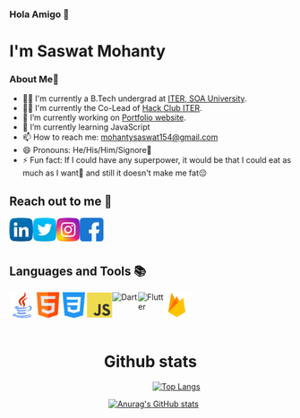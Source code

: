 ### Hola Amigo 👋

# I'm Saswat Mohanty

### About Me👀

- 👨‍🎓 I'm currently a B.Tech undergrad at [ITER, SOA University](https://www.soa.ac.in/iter).
- 👨‍⚖️ I'm currently the Co-Lead of [Hack Club ITER](https://www.instagram.com/hackclubiter/).
- 🔭 I’m currently working on [Portfolio website](https://saswat7101.github.io/Portfolio/).
- 🌱 I’m currently learning JavaScript
- 📫 How to reach me: mohantysaswat154@gmail.com
- 😄 Pronouns: He/His/Him/Signore🧑
- ⚡ Fun fact: If I could have any superpower, it would be that I could eat as much as I want🤤 and still it doesn't make me fat😔

## Reach out to me 🤝

<img align="left" alt="LinkedIn" width="42px" src="https://github.com/Saswat7101/Saswat7101/blob/main/linkedin.png" />
<img align="left" alt="Twitter" width="42px" src="https://github.com/Saswat7101/Saswat7101/blob/main/twitter.png" />
<img align="left" alt="Instagram" width="42px" src="https://github.com/Saswat7101/Saswat7101/blob/main/instagram.png" />
<img align="left" alt="Facebook" width="42px" src="https://github.com/Saswat7101/Saswat7101/blob/main/facebook.png" />
<br>
<br>
<br>

## Languages and Tools 📚

<img align="left" alt="Java" width="46px" src="https://github.com/Saswat7101/Saswat7101/blob/main/java.png" />
<img align="left" alt="HTML" width="46px" src="https://github.com/Saswat7101/Saswat7101/blob/main/html%20(1).png" />
<img align="left" alt="CSS" width="46px" src="https://github.com/Saswat7101/Saswat7101/blob/main/css-3.png" />
<img align="left" alt="JavaScript" width="46px" src="https://raw.githubusercontent.com/devicons/devicon/master/icons/javascript/javascript-original.svg" />
<img align="left" alt="Dart" width="46px" src="https://www.vectorlogo.zone/logos/dartlang/dartlang-icon.svg" />
<img align="left" alt="Flutter" width="46px" src="https://www.vectorlogo.zone/logos/flutterio/flutterio-icon.svg" />
<img align="left" alt="Firebase" width="46px" src="https://github.com/Saswat7101/Saswat7101/blob/main/firebase.png" />
<br>
<br>
<br>
<br>

<h1 align="center">Github stats</h1>

&nbsp;&nbsp;&nbsp;&nbsp;&nbsp;&nbsp;&nbsp;&nbsp;&nbsp;&nbsp;&nbsp;&nbsp;&nbsp;&nbsp;&nbsp;&nbsp;&nbsp;&nbsp;&nbsp;&nbsp;&nbsp;&nbsp;&nbsp;&nbsp;&nbsp;&nbsp;&nbsp;&nbsp;&nbsp;&nbsp;&nbsp;&nbsp;&nbsp;&nbsp;&nbsp;&nbsp;&nbsp;&nbsp;&nbsp;&nbsp;&nbsp;&nbsp;&nbsp;&nbsp;&nbsp;&nbsp;&nbsp;&nbsp;&nbsp;&nbsp;&nbsp;&nbsp;&nbsp;&nbsp;&nbsp;&nbsp;&nbsp;&nbsp;&nbsp;&nbsp;&nbsp;&nbsp;&nbsp;&nbsp;
[![Top Langs](https://github-readme-stats.vercel.app/api/top-langs/?username=Saswat7101&layout=compact&theme=yeblu)](https://github.com/anuraghazra/github-readme-stats)


&nbsp;&nbsp;&nbsp;&nbsp;&nbsp;&nbsp;&nbsp;&nbsp;&nbsp;&nbsp;&nbsp;&nbsp;&nbsp;&nbsp;&nbsp;&nbsp;&nbsp;&nbsp;&nbsp;&nbsp;&nbsp;&nbsp;&nbsp;&nbsp;&nbsp;&nbsp;&nbsp;&nbsp;&nbsp;&nbsp;&nbsp;&nbsp;&nbsp;&nbsp;&nbsp;&nbsp;&nbsp;&nbsp;&nbsp;&nbsp;&nbsp;&nbsp;&nbsp;&nbsp;
[![Anurag's GitHub stats](https://github-readme-stats.vercel.app/api?username=Saswat7101&count_private=true&show_icons=true&theme=yeblu)](https://github.com/anuraghazra/github-readme-stats)




